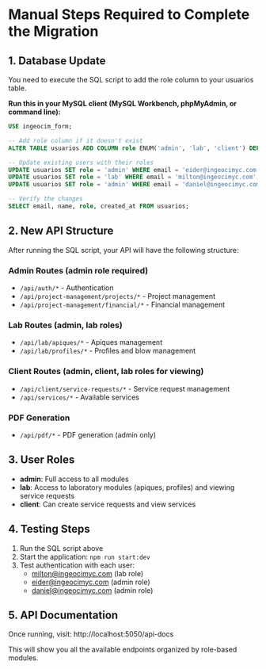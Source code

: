 # Manual Steps Required to Complete the Migration

## 1. Database Update

You need to execute the SQL script to add the role column to your usuarios table.

**Run this in your MySQL client (MySQL Workbench, phpMyAdmin, or command line):**

```sql
USE ingeocim_form;

-- Add role column if it doesn't exist
ALTER TABLE usuarios ADD COLUMN role ENUM('admin', 'lab', 'client') DEFAULT 'client';

-- Update existing users with their roles
UPDATE usuarios SET role = 'admin' WHERE email = 'eider@ingeocimyc.com';
UPDATE usuarios SET role = 'lab' WHERE email = 'milton@ingeocimyc.com';
UPDATE usuarios SET role = 'admin' WHERE email = 'daniel@ingeocimyc.com';

-- Verify the changes
SELECT email, name, role, created_at FROM usuarios;
```

## 2. New API Structure

After running the SQL script, your API will have the following structure:

### Admin Routes (admin role required)

- `/api/auth/*` - Authentication
- `/api/project-management/projects/*` - Project management
- `/api/project-management/financial/*` - Financial management

### Lab Routes (admin, lab roles)

- `/api/lab/apiques/*` - Apiques management
- `/api/lab/profiles/*` - Profiles and blow management

### Client Routes (admin, client, lab roles for viewing)

- `/api/client/service-requests/*` - Service request management
- `/api/services/*` - Available services

### PDF Generation

- `/api/pdf/*` - PDF generation (admin only)

## 3. User Roles

- **admin**: Full access to all modules
- **lab**: Access to laboratory modules (apiques, profiles) and viewing service requests
- **client**: Can create service requests and view services

## 4. Testing Steps

1. Run the SQL script above
2. Start the application: `npm run start:dev`
3. Test authentication with each user:
   - milton@ingeocimyc.com (lab role)
   - eider@ingeocimyc.com (admin role)
   - daniel@ingeocimyc.com (admin role)

## 5. API Documentation

Once running, visit: http://localhost:5050/api-docs

This will show you all the available endpoints organized by role-based modules.
